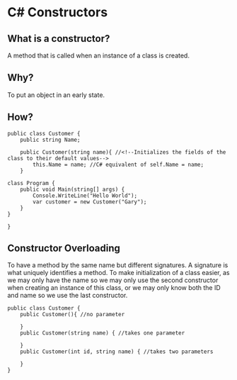 # C# Constructors
## What is a constructor?
A method that is called when an instance of a class is created.
## Why?
To put an object in an early state.
## How?
<!-- constructor has the exact same name as a class, and do not have a return type to include void-->
<!--  -->
```Csharp
public class Customer {
    public string Name;

    public Customer(string name){ //<!--Initializes the fields of the class to their default values-->
        this.Name = name; //C# equivalent of self.Name = name;
    }

class Program {
    public void Main(string[] args) {
        Console.WriteLine("Hello World");
        var customer = new Customer("Gary");
    }
}

}
```
## Constructor Overloading
To have a method by the same name but different signatures. A signature is what uniquely identifies a method.
To make initialization of a class easier, as we may only have the name so we may only use the second constructor when creating an instance of this class, or we may only know both the ID and name so we use the last constructor.
```Csharp
public class Customer {
    public Customer(){ //no parameter

    }
    public Customer(string name) { //takes one parameter

    }
    public Customer(int id, string name) { //takes two parameters

    }
}

```
